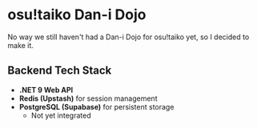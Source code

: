 # osu!taiko Dan-i Dojo

No way we still haven't had a Dan-i Dojo for osu!taiko yet, so I decided to make it.

## Backend Tech Stack
- **.NET 9 Web API**
- **Redis (Upstash)** for session management
- **PostgreSQL (Supabase)** for persistent storage
  - Not yet integrated
